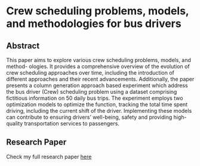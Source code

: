 
# Crew scheduling problems, models, and methodologies for bus drivers

## Abstract
This paper aims to explore various crew scheduling problems, models, and method- ologies. It provides a comprehensive overview of the evolution of crew scheduling approaches over time, including the introduction of different approaches and their recent advancements. Additionally, the paper presents a column generation approach based experiment which address the bus driver (Crew) scheduling problem using a dataset comprising fictitious information on 50 daily bus trips. The experiment employs two optimization models to optimize the function, tracking the total time spent driving, including the current shift of the driver. Implementing these models can contribute to ensuring drivers’ well-being, safety and providing high-quality transportation services to passengers.

## Research Paper
Check my full research paper [here](https://github.com/HAKO411/crew-scheduling-problems/blob/main/Seminar_Project.pdf)

